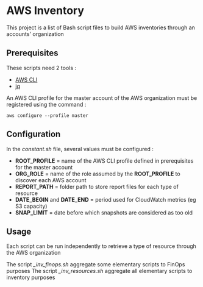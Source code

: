 # AWS Inventory

This project is a list of Bash script files to build AWS inventories through an accounts' organization

## Prerequisites
These scripts need 2 tools :
- [AWS CLI](https://docs.aws.amazon.com/fr_fr/cli/latest/userguide/cli-chap-welcome.html)
- [jq](https://stedolan.github.io/jq/)

An AWS CLI profile for the master account of the AWS organization must be registered using the command :

    aws configure --profile master

## Configuration
In the *constant.sh* file, several values must be configured :
- **ROOT_PROFILE** = name of the AWS CLI profile defined in prerequisites for the master account
- **ORG_ROLE** = name of the role assumed by the **ROOT_PROFILE** to discover each AWS account
- **REPORT_PATH** = folder path to store report files for each type of resource
- **DATE_BEGIN** and **DATE_END** = period used for CloudWatch metrics (eg S3 capacity)
- **SNAP_LIMIT** = date before which snapshots are considered as too old

## Usage
Each script can be run independently to retrieve a type of resource through the AWS organization

The script *_inv_finops.sh* aggregate some elementary scripts to FinOps purposes
The script *_inv_resources.sh* aggregate all elementary scripts to inventory purposes
